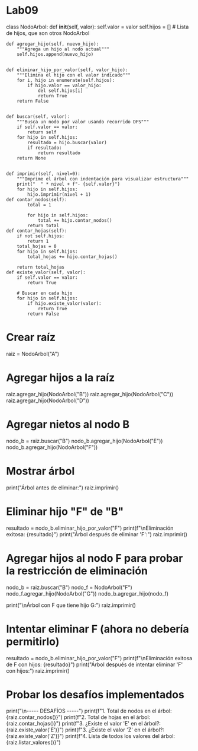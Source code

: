 # Lab09
class NodoArbol:
    def __init__(self, valor):
        self.valor = valor
        self.hijos = []  # Lista de hijos, que son otros NodoArbol


    def agregar_hijo(self, nuevo_hijo):
        """Agrega un hijo al nodo actual"""
        self.hijos.append(nuevo_hijo)


    def eliminar_hijo_por_valor(self, valor_hijo):
        """Elimina el hijo con el valor indicado"""
        for i, hijo in enumerate(self.hijos):
            if hijo.valor == valor_hijo:
                del self.hijos[i]
                return True
        return False


    def buscar(self, valor):
        """Busca un nodo por valor usando recorrido DFS"""
        if self.valor == valor:
            return self
        for hijo in self.hijos:
            resultado = hijo.buscar(valor)
            if resultado:
                return resultado
        return None


    def imprimir(self, nivel=0):
        """Imprime el árbol con indentación para visualizar estructura"""
        print("  " * nivel + f"- {self.valor}")
        for hijo in self.hijos:
            hijo.imprimir(nivel + 1)
    def contar_nodos(self):
            total = 1

            for hijo in self.hijos:
                total += hijo.contar_nodos()      
            return total
    def contar_hojas(self):
        if not self.hijos:
            return 1
        total_hojas = 0
        for hijo in self.hijos:
            total_hojas += hijo.contar_hojas()
            
        return total_hojas
    def existe_valor(self, valor):
        if self.valor == valor:
            return True
        
        # Buscar en cada hijo
        for hijo in self.hijos:
            if hijo.existe_valor(valor):
                return True
            return False
# Crear raíz
raiz = NodoArbol("A")

# Agregar hijos a la raíz
raiz.agregar_hijo(NodoArbol("B"))
raiz.agregar_hijo(NodoArbol("C"))
raiz.agregar_hijo(NodoArbol("D"))

# Agregar nietos al nodo B
nodo_b = raiz.buscar("B")
nodo_b.agregar_hijo(NodoArbol("E"))
nodo_b.agregar_hijo(NodoArbol("F"))

# Mostrar árbol
print("Árbol antes de eliminar:")
raiz.imprimir()

# Eliminar hijo "F" de "B"
resultado = nodo_b.eliminar_hijo_por_valor("F")
print(f"\nEliminación exitosa: {resultado}")
print("Árbol después de eliminar 'F':")
raiz.imprimir()

# Agregar hijos al nodo F para probar la restricción de eliminación
nodo_b = raiz.buscar("B")
nodo_f = NodoArbol("F")
nodo_f.agregar_hijo(NodoArbol("G"))
nodo_b.agregar_hijo(nodo_f)

print("\nÁrbol con F que tiene hijo G:")
raiz.imprimir()

# Intentar eliminar F (ahora no debería permitirlo)
resultado = nodo_b.eliminar_hijo_por_valor("F")
print(f"\nEliminación exitosa de F con hijos: {resultado}")
print("Árbol después de intentar eliminar 'F' con hijos:")
raiz.imprimir()

# Probar los desafíos implementados
print("\n----- DESAFÍOS -----")
print(f"1. Total de nodos en el árbol: {raiz.contar_nodos()}")
print(f"2. Total de hojas en el árbol: {raiz.contar_hojas()}")
print(f"3. ¿Existe el valor 'E' en el árbol?: {raiz.existe_valor('E')}")
print(f"3. ¿Existe el valor 'Z' en el árbol?: {raiz.existe_valor('Z')}")
print(f"4. Lista de todos los valores del árbol: {raiz.listar_valores()}")

